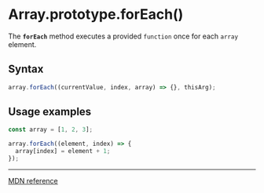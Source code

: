 # Array.prototype.forEach()

The **`forEach`** method executes a provided `function` once for each `array` element.

## Syntax

```js
array.forEach((currentValue, index, array) => {}, thisArg);
```

## Usage examples

```js
const array = [1, 2, 3];

array.forEach((element, index) => {
  array[index] = element + 1;
});
```

---

[MDN reference](https://developer.mozilla.org/en-US/docs/Web/JavaScript/Reference/Global_Objects/Array/forEach)
